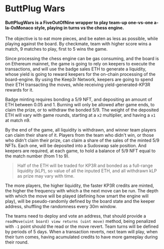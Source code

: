 # ButtPlug Wars

#### ButtPlugWars is a FiveOutOfNine wrapper to play team-up one-vs-one a-la-0xMonaco style, playing in turns vs the chess engine.

The objective is to eat more pieces, and be eaten as less as possible, while playing against the board. By checkmate, team with higher score wins a match, 9 matches to play, first to 5 wins the game.

Since processing the chess engine can be gas consuming, and the board is on Ethereum mainnet, the game is going to rely on keepers to execute the transactions, and will use the badge sales ETH to generate a liquidity, whose yield is going to reward keepers for the on-chain processing of the board-engine. By using the Keep3r Network, keepers are going to spend their ETH transacting the moves, while receiving yield-generated-KP3R rewards for it.

Badge minting requires bonding a 5/9 NFT, and depositing an amount of ETH between 0.05 and 1. Burning will only be allowed after game ends, to claim the prize, or to withdraw the bonded 5/9. The weight of the deposited ETH will vary with game rounds, starting at a `x2` multiplier, and having a `x1` at match n9.

By the end of the game, all liquidity is withdrawn, and winner team players can claim their share of it. Players from the team who didn't win, or those who didn't claim their prize, can claim a share of the sales of the minted 5/9 NFTs. Each one, will be deposited into a Sudoswap sale position. And keepers are required, at each game, to hold a balance of 5/9 NFT equal to the match number (from 1 to 9).

> Half of the ETH will be traded for KP3R and bonded as a full-range liquidity (kLP), so value of all the inputed ETH, and all withdrawn kLP as prize may vary with time.

The more players, the higher liquidity, the faster KP3R credits are minted, the higher the frequency with which a the next move can be run. The depth with which the move will be played (defining how smart the engine will play), will be pseudo-randomly defined by the board state and the keeper address, shuffling the randomness every 30m window.

The teams need to deploy and vote an address, that should provide a `readMove(uint board) view returns (uint move)` method, being penalized with `-1` point should the read or the move revert. Team turns will be defined by periods of 5 days. When a transaction reverts, next team will play, when their turn comes, having acumulated credits to have more gameplay during their round.
